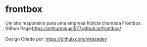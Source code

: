 # frontbox
Um site responsivo para uma empresa fictícia chamada Frontbox.<br>
Github Page:https://arthurmiguel577.github.io/frontbox/<br>
<br>
Design Criado por: https://github.com/inkasadev<br>
